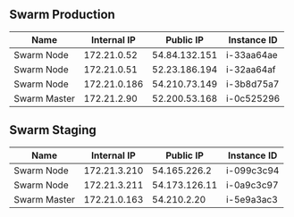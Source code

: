 ## Swarm Production
|  Name | Internal IP  | Public IP  | Instance ID |
|---|---|---|---|
| Swarm Node  | 172.21.0.52  |  54.84.132.151  | i-33aa64ae
| Swarm Node  | 172.21.0.51  |  52.23.186.194  | i-32aa64af
| Swarm Node  | 172.21.0.186  |  54.210.73.149  | i-3b8d75a7
| Swarm Master  | 172.21.2.90  |  52.200.53.168  | i-0c525296
## Swarm Staging
|  Name | Internal IP  | Public IP  | Instance ID |
|---|---|---|---|
| Swarm Node  | 172.21.3.210  |  54.165.226.2  | i-099c3c94
| Swarm Node  | 172.21.3.211  |  54.173.126.11  | i-0a9c3c97
| Swarm Master  | 172.21.0.163  |  54.210.2.20  | i-5e9a3ac3
